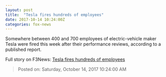 ```yaml
---
layout: post
title:  "Tesla fires hundreds of employees"
date: 2017-10-14 10:24:00Z
categories: fox-news
---
```


Somewhere between 400 and 700 employees of electric-vehicle maker Tesla were fired this week after their performance reviews, according to a published report.


Full story on F3News: [Tesla fires hundreds of employees](http://www.f3nws.com/n/jYVfkH)

> Posted on: Saturday, October 14, 2017 10:24:00 AM

